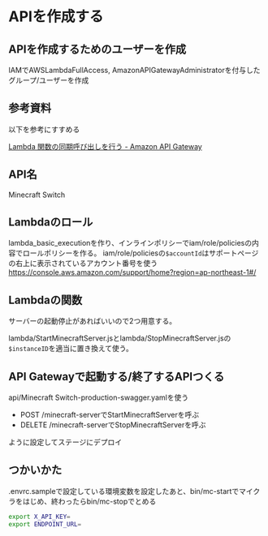 # APIを作成する

## APIを作成するためのユーザーを作成

IAMでAWSLambdaFullAccess, AmazonAPIGatewayAdministratorを付与したグループ/ユーザーを作成

## 参考資料

以下を参考にすすめる

[Lambda 関数の同期呼び出しを行う - Amazon API Gateway](https://docs.aws.amazon.com/ja_jp/apigateway/latest/developerguide/getting-started.html)

## API名

Minecraft Switch

## Lambdaのロール

lambda_basic_executionを作り、インラインポリシーでiam/role/policiesの内容でロールポリシーを作る。
iam/role/policiesの`$accountId`はサポートページの右上に表示されているアカウント番号を使う
https://console.aws.amazon.com/support/home?region=ap-northeast-1#/

## Lambdaの関数

サーバーの起動停止があればいいので2つ用意する。

lambda/StartMinecraftServer.jsとlambda/StopMinecraftServer.jsの`$instanceID`を適当に置き換えて使う。

## API Gatewayで起動する/終了するAPIつくる

api/Minecraft  Switch-production-swagger.yamlを使う

- POST /minecraft-serverでStartMinecraftServerを呼ぶ
- DELETE /minecraft-serverでStopMinecraftServerを呼ぶ

ように設定してステージにデプロイ

## つかいかた

.envrc.sampleで設定している環境変数を設定したあと、bin/mc-startでマイクラをはじめ、終わったらbin/mc-stopでとめる

```sh
export X_API_KEY=
export ENDPOINT_URL=
```
